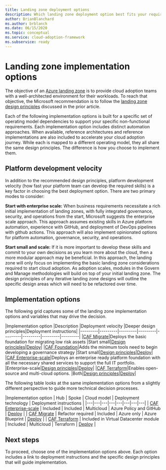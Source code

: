 ```yaml
---
title: Landing zone deployment options
description: Which landing zone deployment option best fits your requirements
author: BrianBlanchard
ms.author: brblanch
ms.date: 06/15/2020
ms.topic: conceptual
ms.service: cloud-adoption-framework
ms.subservice: ready
---
```


# Landing zone implementation options

The objective of an [Azure landing zone](./index.md) is to provide cloud adoption teams with a well-architected environment for their workloads. To reach that objective, the Microsoft recommendation is to follow the [landing zone design principles](./design-principles.md) discussed in the prior article.

Each of the following implementation options is built for a specific set of operating model dependencies to support your specific non-functional requirements. Each implementation option includes distinct automation approaches. When available, reference architectures and reference implementations are also included to accelerate your cloud adoption journey. While each is mapped to a different operating model, they all share the same design principles. The difference is how you choose to implement them.

## Platform development velocity

In addition to the recommended design principles, platform development velocity (how fast your platform team can develop the required skills) is a key factor in choosing the best deployment option. There are two primary modes to consider:

**Start with enterprise scale:** When business requirements necessitate a rich initial implementation of landing zones, with fully integrated governance, security, and operations from the start, Microsoft suggests the enterprise scale approach. This approach assumes existing skills in Azure platform automation, experience with GitHub, and deployment of DevOps pipelines with github actions. This approach will also implement opinionated options for platform automation, governance, security, and operations.

**Start small and scale:** If it is more important to develop these skills and commit to your own decisions as you learn more about the cloud, then a more modular approach may be beneficial. In this approach, the landing zone will only focus on implementing the basic landing zone considerations required to start cloud adoption. As adoption scales, modules in the Govern and Manage methodologies will build on top of your initial landing zone. The design principles of any iterative landing zone designs will outline the specific design areas which will need to be refactored over time.

## Implementation options

The following grid captures some of the landing zone implementation options and variables that may drive the decision.

|Implementation option  |Description  |Deployment velocity  |Deeper design principles|Deployment instructions|
|---------|---------|---------|---------|---------|---------|---------|---------|
|[CAF Migrate](./migrate-landing-zone.md)|Deploys the basic foundation for migrating low risk assets |Start small|[Design principles](./migrate-landing-zone.md#design-principles)|[Deploy](./migrate-landing-zone.md)|
|[CAF Foundation](./foundation-blueprint.md)|Adds the minimum tools need to begin developing a governance strategy |Start small|[Design principles](./foundation-blueprint.md#design-principles)|[Deploy](./foundation-blueprint.md)|
|[CAF Enterprise-scale](./enterprise-scale.md)|Deploys an enterprise ready platform foundation with all the necessary shared services to support the full IT portfolio. |Enterprise-scale|[Design principles](../enterprise-scale/design-principles.md)|[Deploy](../enterprise-scale/index.md)|
|[CAF Terraform](./terraform-landing-zone.md)|Enables open-source and multi-cloud options. |Both|[Design principles](terraform-landing-zone.md#design-decisions)|[Deploy](terraform-landing-zone.md#customize-and-deploy-your-first-landing-zone)|

The following table looks at the same implementation options from a slightly different perspective to guide more technical decision processes.

|Implementation option | Hub | Spoke | Cloud model | Deployment technology | Deployment instructions |
|---|---|---|---|---|---|---|---|
| [CAF Enterprise-scale](./enterprise-scale.md) | Included       | Included | Multicloud  | Azure Policy and GitHub | [Deploy](../enterprise-scale/index.md) |
| [CAF Migrate](./migrate-landing-zone.md)     | Refactor required            | Included | Azure only  | Azure Blueprint | [Deploy](./migrate-landing-zone.md) |
| [CAF Terraform](./terraform-landing-zone.md) | Included in Virtual Datacenter module       | Included | Multicloud | Terraform | [Deploy](terraform-landing-zone.md#customize-and-deploy-your-first-landing-zone) |

## Next steps

To proceed, choose one of the implementation options above. Each option includes a link to deployment instructions and the specific design principles that will guide implementation.
